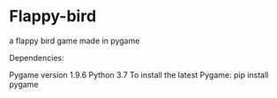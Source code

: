 # Flappy-bird
a flappy bird game made in pygame

Dependencies:

  Pygame version 1.9.6
  Python 3.7
  To install the latest Pygame:
    pip install pygame
